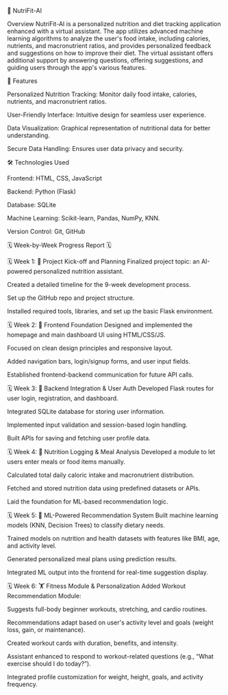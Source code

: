 🥗 NutriFit-AI


Overview
NutriFit-AI is a personalized nutrition and diet tracking application enhanced with a virtual assistant. The app utilizes advanced machine learning algorithms to analyze the user's food intake, including calories, nutrients, and macronutrient ratios, and provides personalized feedback and suggestions on how to improve their diet. The virtual assistant offers additional support by answering questions, offering suggestions, and guiding users through the app's various features.


🌟 Features

Personalized Nutrition Tracking: Monitor daily food intake, calories, nutrients, and macronutrient ratios.

User-Friendly Interface: Intuitive design for seamless user experience.

Data Visualization: Graphical representation of nutritional data for better understanding.

Secure Data Handling: Ensures user data privacy and security.


🛠️ Technologies Used


Frontend: HTML, CSS, JavaScript

Backend: Python (Flask)

Database: SQLite

Machine Learning: Scikit-learn, Pandas, NumPy, KNN.
  
Version Control: Git, GitHub




🗓️ Week-by-Week Progress Report 🗓️


  🗓️ Week 1: 🚀 Project Kick-off and Planning
  Finalized project topic: an AI-powered personalized nutrition assistant.
  
  Created a detailed timeline for the 9-week development process.
  
  Set up the GitHub repo and project structure.
  
  Installed required tools, libraries, and set up the basic Flask environment.
  
  🗓️ Week 2: 🎨 Frontend Foundation
  Designed and implemented the homepage and main dashboard UI using HTML/CSS/JS.
  
  Focused on clean design principles and responsive layout.
  
  Added navigation bars, login/signup forms, and user input fields.
  
  Established frontend-backend communication for future API calls.
  
  🗓️ Week 3: 🔧 Backend Integration & User Auth
  Developed Flask routes for user login, registration, and dashboard.
  
  Integrated SQLite database for storing user information.
  
  Implemented input validation and session-based login handling.
  
  Built APIs for saving and fetching user profile data.
  
  🗓️ Week 4: 🧮 Nutrition Logging & Meal Analysis
  Developed a module to let users enter meals or food items manually.
  
  Calculated total daily caloric intake and macronutrient distribution.
  
  Fetched and stored nutrition data using predefined datasets or APIs.
  
  Laid the foundation for ML-based recommendation logic.

  🗓️ Week 5: 🤖 ML-Powered Recommendation System
  Built machine learning models (KNN, Decision Trees) to classify dietary needs.
  
  Trained models on nutrition and health datasets with features like BMI, age, and activity level.
  
  Generated personalized meal plans using prediction results.
  
  Integrated ML output into the frontend for real-time suggestion display.

  🗓️ Week 6: 🏋️ Fitness Module & Personalization
  Added Workout Recommendation Module:
  
  Suggests full-body beginner workouts, stretching, and cardio routines.
  
  Recommendations adapt based on user's activity level and goals (weight loss, gain, or maintenance).
  
  Created workout cards with duration, benefits, and intensity.
  
  Assistant enhanced to respond to workout-related questions (e.g., “What exercise should I do today?”).
  
  Integrated profile customization for weight, height, goals, and activity frequency.



